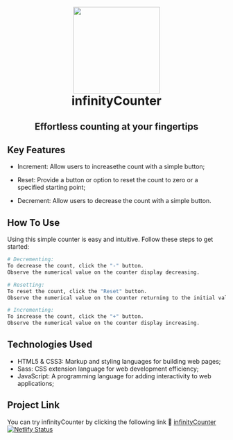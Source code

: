 <h1 align="center">
  <br>
    <img src="https://michelezedda.github.io/infinityCounter/assets/images/favicon.ico" width="200">
  <br>
  infinityCounter
  <br>
</h1>

<h2 align="center">Effortless counting at your fingertips</h2>

## Key Features

* Increment: Allow users to increasethe count with a simple button;

* Reset: Provide a button or option to reset the count to zero or a specified starting point;
  
* Decrement: Allow users to decrease the count with a simple button.

## How To Use

Using this simple counter is easy and intuitive. Follow these steps to get started:

```bash
# Decrementing:
To decrease the count, click the "-" button.
Observe the numerical value on the counter display decreasing.

# Resetting:
To reset the count, click the "Reset" button.
Observe the numerical value on the counter returning to the initial value.

# Incrementing:
To increase the count, click the "+" button.
Observe the numerical value on the counter display increasing.
```

## Technologies Used
- HTML5 & CSS3: Markup and styling languages for building web pages;
- Sass: CSS extension language for web development efficiency;
- JavaScript: A programming language for adding interactivity to web applications;

## Project Link

You can try infinityCounter by clicking the following link :link: [infinityCounter](https://infinitycounter.netlify.app/) <br/>
[![Netlify Status](https://api.netlify.com/api/v1/badges/46bb54a7-a65d-4ca6-a331-c12bb4ff5dce/deploy-status)](https://app.netlify.com/sites/infinitycounter/deploys)
